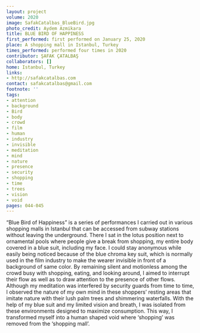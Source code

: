 ```yaml
---
layout: project
volume: 2020
image: SafakCatalbas_BlueBird.jpg
photo_credit: Aydem Azmikara
title: BLUE BIRD OF HAPPINESS
first_performed: first performed on January 25, 2020
place: A shopping mall in Istanbul, Turkey
times_performed: performed four times in 2020
contributor: ŞAFAK ÇATALBAŞ
collaborators: []
home: Istanbul, Turkey
links:
- http://safakcatalbas.com
contact: safakcatalbas@gmail.com
footnote: ''
tags:
- attention
- background
- Bird
- body
- crowd
- film
- human
- industry
- invisible
- meditation
- mind
- nature
- presence
- security
- shopping
- time
- trees
- vision
- void
pages: 044-045
---
```


“Blue Bird of Happiness” is a series of performances I carried out in various shopping malls in Istanbul that can be accessed from subway stations without leaving the underground. There I sat in the lotus position next to ornamental pools where people give a break from shopping, my entire body covered in a blue suit, including my face. I could stay anonymous while easily being noticed because of the blue chroma key suit, which is normally used in the film industry to make the wearer invisible in front of a background of same color. By remaining silent and motionless among the crowd busy with shopping, eating, and looking around, I aimed to interrupt their flow as well as to draw attention to the presence of other flows. Although my meditation was interfered by security guards from time to time, I observed the nature of my own mind in these shoppers’ resting areas that imitate nature with their lush palm trees and shimmering waterfalls. With the help of my blue suit and my limited vision and breath, I was isolated from these environments designed to maximize consumption. This way, I transformed myself into a human shaped void where ‘shopping’ was removed from the ‘shopping mall’.
